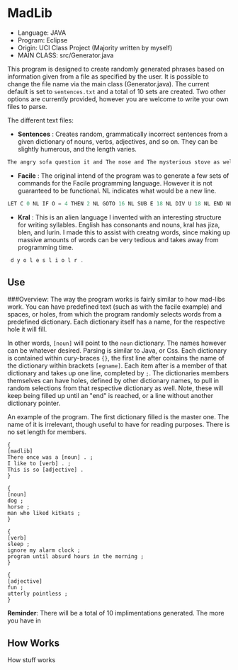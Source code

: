MadLib
======
* Language: JAVA 
* Program: Eclipse
* Origin: UCI Class Project (Majority written by myself)
* MAIN CLASS: src/Generator.java

This program is designed to create randomly generated phrases based on information given from a file as specified
by the user. It is possible to change the file name via the main class (Generator.java). The current default is 
set to `sentences.txt` and a total of 10 sets are created. Two other options are currently provided, however you 
are welcome to write your own files to parse.

The different text files:
* **Sentences** : Creates random, grammatically incorrect sentences from a given dictionary of nouns, verbs, adjectives,
and so on. They can be slightly humerous, and the length varies.

```java
The angry sofa question it and The nose and The mysterious stove as well .
```

* **Facile** : The original intend of the program was to generate a few sets of commands for the Facile programming
language. However it is not guaranteed to be functional. NL indicates what would be a new line.

```java
LET C 0 NL IF O = 4 THEN 2 NL GOTO 16 NL SUB E 18 NL DIV U 18 NL END NL GOSUB 13 NL . NL
```

* **Kral** : This is an alien language I invented with an interesting structure for writing syllables. English has
consonants and nouns, kral has jiza, blen, and lurin. I made this to assist with creatng words, since making up 
massive amounts of words can be very tedious and takes away from programming time.

```java
 d y o l e s l i o l r .
```
## Use
###Overview:
The way the program works is fairly similar to how mad-libs work. You can have predefined text (such as with the 
facile example) and spaces, or holes, from which the program randomly 
selects words from a predefined dictionary. Each dictionary itself has a name, for the respective hole it will fill.

In other words, `[noun]` will point to the `noun` dictionary. The names however can be whatever desired. Parsing is 
similar to Java, or Css. Each dictionary is contained within cury-braces `{}`, the first line after contains the name
of the dictionary within brackets `[egname]`. Each item after is a member of that dictionary and takes up one line,
completed by `;`. The dictionaries members themselves can have holes, defined by other dictionary names, to pull in 
random selections from that respective dictionary as well. Note, these will keep being filled up until an "end" is
reached, or a line without another dictionary pointer.

An example of the program. The first dictionary filled is the master one. The name of it is irrelevant, though
useful to have for reading purposes. There is no set length for members.

```madlib
{
[madlib]
There once was a [noun] . ;
I like to [verb] . ;
This is so [adjective] .
}

{
[noun]
dog ;
horse ;
man who liked kitkats ;
}

{
[verb]
sleep ;
ignore my alarm clock ;
program until absurd hours in the morning ;
}

{
[adjective]
fun ;
utterly pointless ;
}
```

**Reminder**: There will be a total of 10 implimentations generated. The more you have in 

## How Works
How stuff works
 
